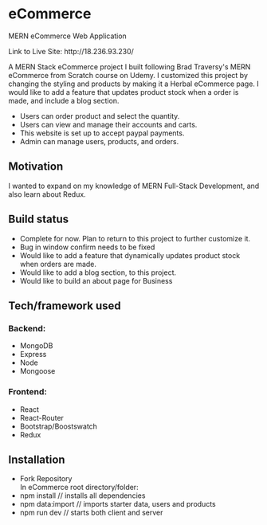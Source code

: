 # eCommerce
MERN eCommerce Web Application
<p>Link to Live Site: http://18.236.93.230/</p>
A MERN Stack eCommerce project I built following Brad Traversy's MERN eCommerce from Scratch course on Udemy. I customized this project by changing the styling and products by making it a Herbal eCommerce page. I would like to add a feature that updates product stock when a order is made, and include a blog section.
<ul>
  <li>Users can order product and select the quantity.</li>
  <li>Users can view and manage their accounts and carts.</li>
  <li>This website is set up to accept paypal payments.</li>
  <li>Admin can manage users, products, and orders.</li>
</ul>

<h2>Motivation</h2>
I wanted to expand on my knowledge of MERN Full-Stack Development, and also learn about Redux.


<h2>Build status</h2>
<ul>
  <li>Complete for now. Plan to return to this project to further customize it.</li>
  <li>Bug in window confirm needs to be fixed</li>
  <li>Would like to add a feature that dynamically updates product stock when orders are made.</li>
  <li>Would like to add a blog section, to this project.</li>
  <li>Would like to build an about page for Business</li>
</ul>

<h2>Tech/framework used</h2>
<h3>Backend:</h3>
<ul>
  <li>MongoDB</li>
  <li>Express</li>
  <li>Node</li>
  <li>Mongoose</li>
</ul>

<h3>Frontend:</h3>
<ul>
  <li>React</li>
  <li>React-Router</li>
  <li>Bootstrap/Boostswatch</li>
  <li>Redux</li>
</ul>

<h2>Installation</h2>
<ul>
  <li>Fork Repository</li>
In eCommerce root directory/folder:
  <li>npm install // installs all dependencies</li>
  <li>npm data:import // imports starter data, users and products</li>
  <li>npm run dev // starts both client and server</li>
</ul>
